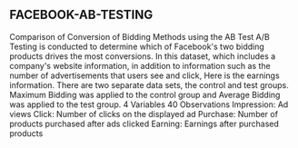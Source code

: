 ## FACEBOOK-AB-TESTING

Comparison of Conversion of Bidding Methods using the AB Test
A/B Testing is conducted to determine which of Facebook's two bidding products drives the most conversions.
In this dataset, which includes a company's website information, in addition to information such as the number of advertisements that users see and click,
Here is the earnings information. There are two separate data sets, the control and test groups.
Maximum Bidding was applied to the control group and Average Bidding was applied to the test group.
4 Variables 40 Observations Impression: Ad views Click: Number of clicks on the displayed ad Purchase: Number of products purchased after ads clicked Earning: Earnings after purchased products
